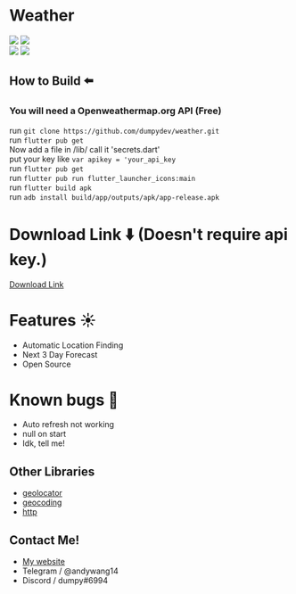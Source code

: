 # Weather
![](https://img.shields.io/github/repo-size/dumpydev/weather?style=flat-square)
![](https://img.shields.io/github/license/dumpydev/weather?style=flat-square)  
![](https://img.shields.io/badge/fluttersdk-%3E%3D2.16.2-important)
![](https://img.shields.io/badge/version-2.0.1-critical)
## How to Build ⬅️
### You will need a Openweathermap.org API (Free)
run `git clone https://github.com/dumpydev/weather.git`  
run `flutter pub get`  
Now add a file in /lib/ call it 'secrets.dart'       
put your key like `var apikey = 'your_api_key`   
run `flutter pub get`          
run `flutter pub run flutter_launcher_icons:main`          
run `flutter build apk`             
run `adb install build/app/outputs/apk/app-release.apk`           

# Download Link ⬇️ (Doesn't require api key.)
[Download Link](https://dumpyy.gq/files/weather.apk)

# Features ☀️
- Automatic Location Finding
- Next 3 Day Forecast
- Open Source
# Known bugs 🐛
- Auto refresh not working
- null on start 
- Idk, tell me!
## Other Libraries
- [geolocator](https://pub.dev/packages/geolocator)
- [geocoding](https://pub.dev/packages/geocoding)
- [http](https://pub.dev/packages/http)
## Contact Me!
- [My website](https://dumpyy.xyz)
- Telegram / @andywang14
- Discord / dumpy#6994


